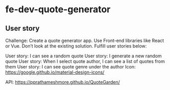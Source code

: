 # fe-dev-quote-generator

## User story

Challenge: Create a quote generator app. Use Front-end libraries like React or Vue. Don’t look at the existing solution. Fulfill user stories below:

User story: I can see a random quote
User story: I generate a new random quote
User story: When I select quote author, I can see a list of quotes from them
User story: I can see quote genre under the author
Icon: https://google.github.io/material-design-icons/

API: https://pprathameshmore.github.io/QuoteGarden/
